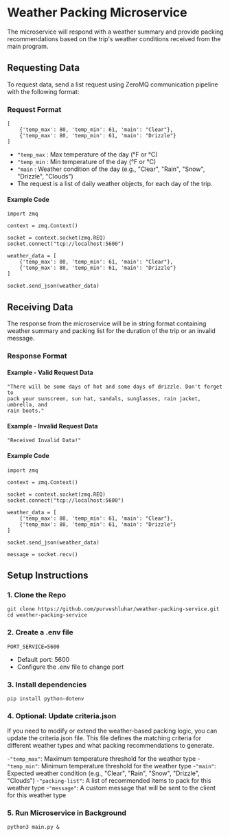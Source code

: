 # Weather Packing Microservice
The microservice will respond with a weather summary and provide packing recommendations based on the trip's weather conditions received from the main program.

## Requesting Data

To request data, send a list request using ZeroMQ communication pipeline 
with the following format:
### Request Format
```
[
    {'temp_max': 80, 'temp_min': 61, 'main': "Clear"}, 
    {'temp_max': 80, 'temp_min': 61, 'main': "Drizzle"}
]
```

- `"temp_max` : Max temperature of the day (°F or °C)
- `"temp_min` : Min temperature of the day (°F or °C)
- `"main` : Weather condition of the day (e.g., "Clear", "Rain", "Snow", 
  "Drizzle", "Clouds")
- The request is a list of daily weather objects, for each day of the trip.
#### Example Code
```
import zmq

context = zmq.Context()

socket = context.socket(zmq.REQ)
socket.connect("tcp://localhost:5600")

weather_data = [
    {'temp_max': 80, 'temp_min': 61, 'main': "Clear"},
    {'temp_max': 80, 'temp_min': 61, 'main': "Drizzle"}
]

socket.send_json(weather_data)
```

## Receiving Data
The response from the microservice will be in string format containing 
weather summary and packing list for the duration of the trip or an invalid 
message.
### Response Format
#### Example - Valid Request Data
```
"There will be some days of hot and some days of drizzle. Don't forget to 
pack your sunscreen, sun hat, sandals, sunglasses, rain jacket, umbrella, and 
rain boots."
```
#### Example - Invalid Request Data
```
"Received Invalid Data!"
```
#### Example Code
```
import zmq

context = zmq.Context()

socket = context.socket(zmq.REQ)
socket.connect("tcp://localhost:5600")

weather_data = [
    {'temp_max': 80, 'temp_min': 61, 'main': "Clear"},
    {'temp_max': 80, 'temp_min': 61, 'main': "Drizzle"}
]

socket.send_json(weather_data)

message = socket.recv()
```

## Setup Instructions
### 1. Clone the Repo
```
git clone https://github.com/purveshluhar/weather-packing-service.git
cd weather-packing-service
```
### 2. Create a .env file
```
PORT_SERVICE=5600
```
- Default port: 5600
- Configure the .env file to change port
### 3. Install dependencies
```
pip install python-dotenv
```
### 4. Optional: Update criteria.json
If you need to modify or extend the weather-based packing logic, you can update 
the criteria.json file.
This file defines the matching criteria for different weather types and 
what packing recommendations to generate.

-`"temp_max"`: Maximum temperature threshold for the weather type 
-`"temp_min"`: Minimum temperature threshold for the weather type
-`"main"`: Expected weather condition (e.g., "Clear", "Rain", "Snow", 
  "Drizzle", "Clouds")
-`"packing-list"`: A list of recommended items to pack for this weather type
-`"message"`: A custom message that will be sent to the client for this 
weather type
### 5. Run Microservice in Background
```
python3 main.py &
```